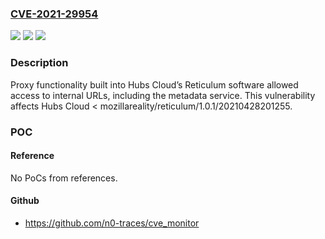 ### [CVE-2021-29954](https://cve.mitre.org/cgi-bin/cvename.cgi?name=CVE-2021-29954)
![](https://img.shields.io/static/v1?label=Product&message=Hubs%20Cloud&color=blue)
![](https://img.shields.io/static/v1?label=Version&message=%3C%20mozillareality%2Freticulum%2F1.0.1%2F20210428201255%20&color=brighgreen)
![](https://img.shields.io/static/v1?label=Vulnerability&message=Insecure%20Proxy%20Configuration&color=brighgreen)

### Description

Proxy functionality built into Hubs Cloud’s Reticulum software allowed access to internal URLs, including the metadata service. This vulnerability affects Hubs Cloud < mozillareality/reticulum/1.0.1/20210428201255.

### POC

#### Reference
No PoCs from references.

#### Github
- https://github.com/n0-traces/cve_monitor

